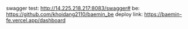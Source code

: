 swagger test: http://14.225.218.217:8083/swagger#
be: https://github.com/khoidang2110/baemin_be
deploy link: https://baemin-fe.vercel.app/dashboard

